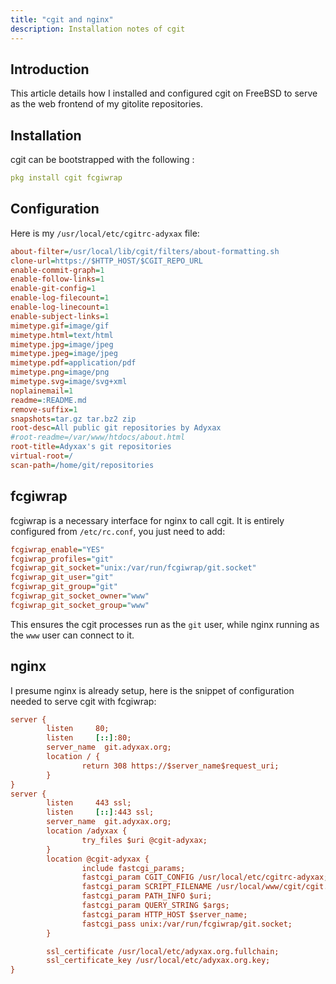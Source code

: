 ```yaml
---
title: "cgit and nginx"
description: Installation notes of cgit
---
```


## Introduction

This article details how I installed and configured cgit on FreeBSD to serve as the web frontend of my gitolite repositories.

## Installation

cgit can be bootstrapped with the following :
```yaml
pkg install cgit fcgiwrap
```

## Configuration

Here is my `/usr/local/etc/cgitrc-adyxax` file:
```cfg
about-filter=/usr/local/lib/cgit/filters/about-formatting.sh
clone-url=https://$HTTP_HOST/$CGIT_REPO_URL
enable-commit-graph=1
enable-follow-links=1
enable-git-config=1
enable-log-filecount=1
enable-log-linecount=1
enable-subject-links=1
mimetype.gif=image/gif
mimetype.html=text/html
mimetype.jpg=image/jpeg
mimetype.jpeg=image/jpeg
mimetype.pdf=application/pdf
mimetype.png=image/png
mimetype.svg=image/svg+xml
noplainemail=1
readme=:README.md
remove-suffix=1
snapshots=tar.gz tar.bz2 zip
root-desc=All public git repositories by Adyxax
#root-readme=/var/www/htdocs/about.html
root-title=Adyxax's git repositories
virtual-root=/
scan-path=/home/git/repositories
```

## fcgiwrap

fcgiwrap is a necessary interface for nginx to call cgit. It is entirely configured from `/etc/rc.conf`, you just need to add:
```cfg
fcgiwrap_enable="YES"
fcgiwrap_profiles="git"
fcgiwrap_git_socket="unix:/var/run/fcgiwrap/git.socket"
fcgiwrap_git_user="git"
fcgiwrap_git_group="git"
fcgiwrap_git_socket_owner="www"
fcgiwrap_git_socket_group="www"
```

This ensures the cgit processes run as the `git` user, while nginx running as the `www` user can connect to it.

## nginx

I presume nginx is already setup, here is the snippet of configuration needed to serve cgit with fcgiwrap:
```cfg
server {
        listen     80;
        listen     [::]:80;
        server_name  git.adyxax.org;
        location / {
                return 308 https://$server_name$request_uri;
        }
}
server {
        listen     443 ssl;
        listen     [::]:443 ssl;
        server_name  git.adyxax.org;
        location /adyxax {
                try_files $uri @cgit-adyxax;
        }
        location @cgit-adyxax {
                include fastcgi_params;
                fastcgi_param CGIT_CONFIG /usr/local/etc/cgitrc-adyxax;
                fastcgi_param SCRIPT_FILENAME /usr/local/www/cgit/cgit.cgi;
                fastcgi_param PATH_INFO $uri;
                fastcgi_param QUERY_STRING $args;
                fastcgi_param HTTP_HOST $server_name;
                fastcgi_pass unix:/var/run/fcgiwrap/git.socket;
        }

        ssl_certificate /usr/local/etc/adyxax.org.fullchain;
        ssl_certificate_key /usr/local/etc/adyxax.org.key;
}
```
